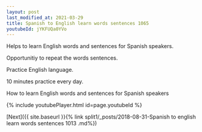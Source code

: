 ```yaml
---
layout: post
last_modified_at: 2021-03-29
title: Spanish to English learn words sentences 1065 
youtubeId: jYKFUQa0YVo
---
```

 
 
Helps to learn English words and sentences for Spanish speakers.

Opportunitiy to repeat the words sentences. 

Practice English language. 
 
10 minutes practice every day. 
 
How to learn English words and sentences for Spanish speakers 
 
{% include youtubePlayer.html id=page.youtubeId %}
 
 
[Next]({{ site.baseurl }}{% link  split1/_posts/2018-08-31-Spanish to english learn words sentences 1013 .md%})
 
